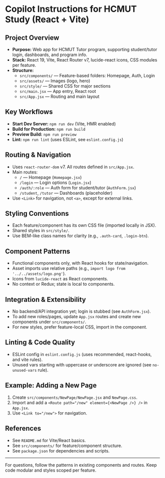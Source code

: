# Copilot Instructions for HCMUT Study (React + Vite)

## Project Overview
- **Purpose:** Web app for HCMUT Tutor program, supporting student/tutor login, dashboards, and program info.
- **Stack:** React 19, Vite, React Router v7, lucide-react icons, CSS modules per feature.
- **Structure:**
  - `src/components/` — Feature-based folders: Homepage, Auth, Login
  - `src/assets/` — Images (logo, hero)
  - `src/style/` — Shared CSS for major sections
  - `src/main.jsx` — App entry, React root
  - `src/App.jsx` — Routing and main layout

## Key Workflows
- **Start Dev Server:** `npm run dev` (Vite, HMR enabled)
- **Build for Production:** `npm run build`
- **Preview Build:** `npm run preview`
- **Lint:** `npm run lint` (uses ESLint, see `eslint.config.js`)

## Routing & Navigation
- Uses `react-router-dom` v7. All routes defined in `src/App.jsx`.
- Main routes:
  - `/` — Homepage (`Homepage.jsx`)
  - `/login` — Login options (`Login.jsx`)
  - `/auth/:role` — Auth form for student/tutor (`AuthForm.jsx`)
  - `/student`, `/tutor` — Dashboards (placeholder)
- Use `<Link>` for navigation, not `<a>`, except for external links.

## Styling Conventions
- Each feature/component has its own CSS file (imported locally in JSX).
- Shared styles in `src/style/`.
- Use BEM-like class names for clarity (e.g., `.auth-card`, `.login-btn`).

## Component Patterns
- Functional components only, with React hooks for state/navigation.
- Asset imports use relative paths (e.g., `import logo from '../../assets/logo.png'`).
- Icons from `lucide-react` as React components.
- No context or Redux; state is local to components.

## Integration & Extensibility
- No backend/API integration yet; login is stubbed (see `AuthForm.jsx`).
- To add new roles/pages, update `App.jsx` routes and create new components under `src/components/`.
- For new styles, prefer feature-local CSS, import in the component.

## Linting & Code Quality
- ESLint config in `eslint.config.js` (uses recommended, react-hooks, and vite rules).
- Unused vars starting with uppercase or underscore are ignored (see `no-unused-vars` rule).

## Example: Adding a New Page
1. Create `src/components/NewPage/NewPage.jsx` and `NewPage.css`.
2. Import and add a `<Route path="/new" element={<NewPage />} />` in `App.jsx`.
3. Use `<Link to="/new">` for navigation.

## References
- See `README.md` for Vite/React basics.
- See `src/components/` for feature/component structure.
- See `package.json` for dependencies and scripts.

---
For questions, follow the patterns in existing components and routes. Keep code modular and styles scoped per feature.
